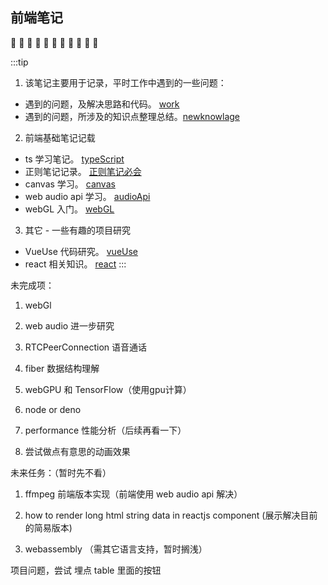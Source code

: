 ## 前端笔记
👀 👀 👀 👀 👀 👀 👀 👀 👀 👀 👀


:::tip
1. 该笔记主要用于记录，平时工作中遇到的一些问题：

- 遇到的问题，及解决思路和代码。 [work](./work.md)
- 遇到的问题，所涉及的知识点整理总结。[newknowlage](./newknowlage.md)

2. 前端基础笔记记载
- ts 学习笔记。 [typeScript](./ts.md)
- 正则笔记记录。 [正则笔记必会](./regular.md)
- canvas 学习。 [canvas](./canvas.md)
- web audio api 学习。 [audioApi](./webAudioApi.md)
- webGL 入门。 [webGL](./webGL.md)

3. 其它 - 一些有趣的项目研究
- VueUse 代码研究。 [vueUse](./vueUse.md)
- react 相关知识。 [react](./react.md)
:::


未完成项：
1. webGl

2. web audio 进一步研究

2. RTCPeerConnection 语音通话

3. fiber 数据结构理解

4. webGPU 和 TensorFlow（使用gpu计算）

5. node or deno

6. performance 性能分析（后续再看一下）

7. 尝试做点有意思的动画效果

未来任务：（暂时先不看）
1. ffmpeg 前端版本实现（前端使用 web audio api 解决）

2. how to render long html string data in reactjs component (展示解决目前的简易版本)

3. webassembly （需其它语言支持，暂时搁浅）



项目问题，尝试
埋点 table 里面的按钮